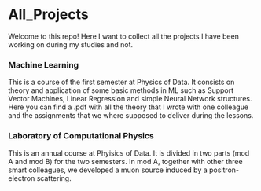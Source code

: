 # All_Projects

Welcome to this repo! Here I want to collect all the projects I have been working on during my studies and not.


### Machine Learning
This is a course of the first semester at Physics of Data. It consists on theory and application of some basic methods in ML such as Support Vector Machines, Linear Regression and simple Neural Network structures. Here you can find a .pdf with all the theory that I wrote with one colleague and the assignments that we where supposed to deliver during the lessons.

### Laboratory of Computational Physics
This is an annual course at Phyisics of Data. It is divided in two parts (mod A and mod B) for the two semesters. In mod A, together with other three smart colleagues, we developed a muon source induced by a positron-electron scattering. 
